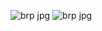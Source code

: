 ![brp jpg](https://user-images.githubusercontent.com/126947183/225880765-46f006e5-b18b-4d52-9664-afa7ba96a2c6.jpg)
![brp jpg](https://user-images.githubusercontent.com/126947183/225880856-dbd4841e-4ccc-420e-99d7-c1014fe96678.jpg)
